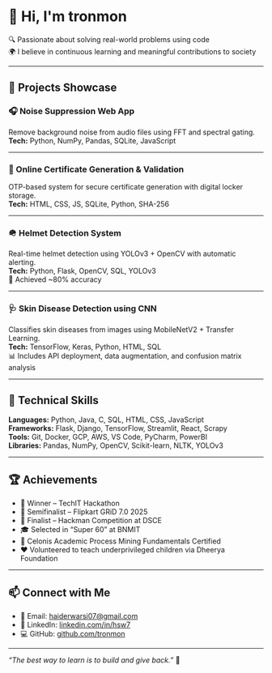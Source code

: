 # 👋 Hi, I'm  tronmon

🔍 Passionate about solving real-world problems using code  
🌍 I believe in continuous learning and meaningful contributions to society

---

## 💼 Projects Showcase

### 🎧 Noise Suppression Web App
Remove background noise from audio files using FFT and spectral gating.  
**Tech:** Python, NumPy, Pandas, SQLite, JavaScript  


---

### 📜 Online Certificate Generation & Validation
OTP-based system for secure certificate generation with digital locker storage.  
**Tech:** HTML, CSS, JS, SQLite, Python, SHA-256

---

### 🪖 Helmet Detection System
Real-time helmet detection using YOLOv3 + OpenCV with automatic alerting.  
**Tech:** Python, Flask, OpenCV, SQL, YOLOv3  
🧠 Achieved ~80% accuracy

---

### 🩺 Skin Disease Detection using CNN
Classifies skin diseases from images using MobileNetV2 + Transfer Learning.  
**Tech:** TensorFlow, Keras, Python, HTML, SQL  
📊 Includes API deployment, data augmentation, and confusion matrix analysis

---

## 🧠 Technical Skills

**Languages:** Python, Java, C, SQL, HTML, CSS, JavaScript  
**Frameworks:** Flask, Django, TensorFlow, Streamlit, React, Scrapy  
**Tools:** Git, Docker, GCP, AWS, VS Code, PyCharm, PowerBI  
**Libraries:** Pandas, NumPy, OpenCV, Scikit-learn, NLTK, YOLOv3

---

## 🏆 Achievements

- 🥇 Winner – TechIT Hackathon
- 🎯 Semifinalist – Flipkart GRiD 7.0 2025
- 🏅 Finalist – Hackman Competition at DSCE  
- 🎓 Selected in “Super 60” at BNMIT  
- 🌱 Celonis Academic Process Mining Fundamentals Certified  
- ❤️ Volunteered to teach underprivileged children via Dheerya Foundation

---

## 📫 Connect with Me

- 📧 Email: haiderwarsi07@gmail.com  
- 🔗 LinkedIn: [linkedin.com/in/hsw7](https://linkedin.com/in/hsw7)  
- 💻 GitHub: [github.com/tronmon](https://github.com/tronmon)

---

_“The best way to learn is to build and give back.”_ 🔧
